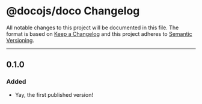 # @docojs/doco Changelog

All notable changes to this project will be documented in this file.
The format is based on [Keep a Changelog](http://keepachangelog.com/)
and this project adheres to [Semantic Versioning](http://semver.org/).

---

## 0.1.0
### Added
* Yay, the first published version!
